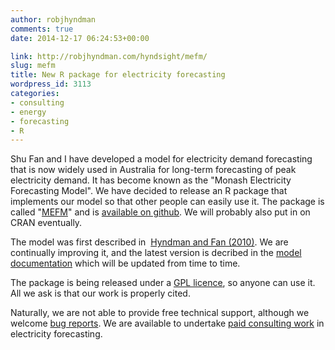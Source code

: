 ```yaml
---
author: robjhyndman
comments: true
date: 2014-12-17 06:24:53+00:00

link: http://robjhyndman.com/hyndsight/mefm/
slug: mefm
title: New R package for electricity forecasting
wordpress_id: 3113
categories:
- consulting
- energy
- forecasting
- R
---
```


Shu Fan and I have developed a model for electricity demand forecasting that is now widely used in Australia for long-term forecasting of peak electricity demand. It has become known as the "Monash Electricity Forecasting Model". We have decided to release an R package that implements our model so that other people can easily use it. The package is called "[MEFM](https://github.com/robjhyndman/MEFM-package)" and is [available on github](https://github.com/robjhyndman/MEFM-package). We will probably also put in on CRAN eventually.

The model was first described in  [Hyndman and Fan (2010)](/publications/peak-electricity-demand/). We are continually improving it, and the latest version is decribed in the [model documentation](http://robjhyndman.com/working-papers/mefm/) which will be updated from time to time.

The package is being released under a [GPL licence](https://www.gnu.org/copyleft/gpl.html), so anyone can use it. All we ask is that our work is properly cited.

Naturally, we are not able to provide free technical support, although we welcome [bug reports](https://github.com/robjhyndman/MEFM-package/issues). We are available to undertake [paid consulting work](http://www.buseco.monash.edu.au/ebs/consulting/) in electricity forecasting.


